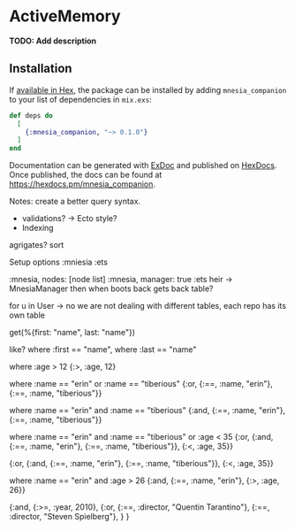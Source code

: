 # ActiveMemory

**TODO: Add description**

## Installation

If [available in Hex](https://hex.pm/docs/publish), the package can be installed
by adding `mnesia_companion` to your list of dependencies in `mix.exs`:

```elixir
def deps do
  [
    {:mnesia_companion, "~> 0.1.0"}
  ]
end
```

Documentation can be generated with [ExDoc](https://github.com/elixir-lang/ex_doc)
and published on [HexDocs](https://hexdocs.pm). Once published, the docs can
be found at <https://hexdocs.pm/mnesia_companion>.

Notes:
create a better query syntax.


- validations? -> Ecto style?
- Indexing 


agrigates?
sort

Setup options
  :mniesia
  :ets

  :mnesia, nodes: [node list]
  :mnesia, manager: true
  :ets heir -> MnesiaManager then when boots back gets back table? 




for u in User -> no we are not dealing with different tables, each repo has its own table

get(%{first: "name", last: "name"})

like? 
where :first == "name",
where :last == "name"

where :age > 12
{:>, :age, 12}

where :name == "erin" or :name == "tiberious"
{:or, {:==, :name, "erin"}, {:==, :name, "tiberious"}}

where :name == "erin" and :name == "tiberious"
{:and, {:==, :name, "erin"}, {:==, :name, "tiberious"}}

where :name == "erin" and :name == "tiberious" or :age < 35
{:or, {:and, {:==, :name, "erin"}, {:==, :name, "tiberious"}}, {:<, :age, 35}}

{:or, {:and, {:==, :name, "erin"}, {:==, :name, "tiberious"}}, {:<, :age, 35}}

where :name == "erin" and :age > 26
{:and, {:==, :name, "erin"}, {:>, :age, 26}}

{:and,
  {:>=, :year, 2010},
  {:or,
    {:==, :director, "Quentin Tarantino"},
    {:==, :director, "Steven Spielberg"},
  }
}
